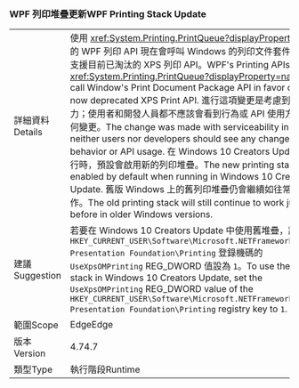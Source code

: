 ### <a name="wpf-printing-stack-update"></a><span data-ttu-id="2fc6a-101">WPF 列印堆疊更新</span><span class="sxs-lookup"><span data-stu-id="2fc6a-101">WPF Printing Stack Update</span></span>

|   |   |
|---|---|
|<span data-ttu-id="2fc6a-102">詳細資料</span><span class="sxs-lookup"><span data-stu-id="2fc6a-102">Details</span></span>|<span data-ttu-id="2fc6a-103">使用 <xref:System.Printing.PrintQueue?displayProperty=name> 的 WPF 列印 API 現在會呼叫 Windows 的列印文件套件 API，以支援目前已淘汰的 XPS 列印 API。</span><span class="sxs-lookup"><span data-stu-id="2fc6a-103">WPF's Printing APIs using <xref:System.Printing.PrintQueue?displayProperty=name> now call Window's Print Document Package API in favor of the now deprecated XPS Print API.</span></span> <span data-ttu-id="2fc6a-104">進行這項變更是考慮到服務能力；使用者和開發人員都不應該會看到行為或 API 使用方式中有任何變更。</span><span class="sxs-lookup"><span data-stu-id="2fc6a-104">The change was made with serviceability in mind; neither users nor developers should see any changes in behavior or API usage.</span></span> <span data-ttu-id="2fc6a-105">在 Windows 10 Creators Update 中執行時，預設會啟用新的列印堆疊。</span><span class="sxs-lookup"><span data-stu-id="2fc6a-105">The new printing stack is enabled by default when running in Windows 10 Creators Update.</span></span> <span data-ttu-id="2fc6a-106">舊版 Windows 上的舊列印堆疊仍會繼續如往常一般運作。</span><span class="sxs-lookup"><span data-stu-id="2fc6a-106">The old printing stack will still continue to work just as before in older Windows versions.</span></span>|
|<span data-ttu-id="2fc6a-107">建議</span><span class="sxs-lookup"><span data-stu-id="2fc6a-107">Suggestion</span></span>|<span data-ttu-id="2fc6a-108">若要在 Windows 10 Creators Update 中使用舊堆疊，請將 <code>HKEY_CURRENT_USER\Software\Microsoft\.NETFramework\Windows Presentation Foundation\Printing</code> 登錄機碼的 <code>UseXpsOMPrinting</code> REG_DWORD 值設為 <code>1</code>。</span><span class="sxs-lookup"><span data-stu-id="2fc6a-108">To use the old stack in Windows 10 Creators Update, set the <code>UseXpsOMPrinting</code> REG_DWORD value of the <code>HKEY_CURRENT_USER\Software\Microsoft\.NETFramework\Windows Presentation Foundation\Printing</code> registry key to <code>1</code>.</span></span>|
|<span data-ttu-id="2fc6a-109">範圍</span><span class="sxs-lookup"><span data-stu-id="2fc6a-109">Scope</span></span>|<span data-ttu-id="2fc6a-110">Edge</span><span class="sxs-lookup"><span data-stu-id="2fc6a-110">Edge</span></span>|
|<span data-ttu-id="2fc6a-111">版本</span><span class="sxs-lookup"><span data-stu-id="2fc6a-111">Version</span></span>|<span data-ttu-id="2fc6a-112">4.7</span><span class="sxs-lookup"><span data-stu-id="2fc6a-112">4.7</span></span>|
|<span data-ttu-id="2fc6a-113">類型</span><span class="sxs-lookup"><span data-stu-id="2fc6a-113">Type</span></span>|<span data-ttu-id="2fc6a-114">執行階段</span><span class="sxs-lookup"><span data-stu-id="2fc6a-114">Runtime</span></span>|

